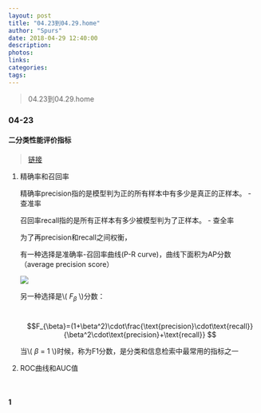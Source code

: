 ```yaml
---
layout: post
title: "04.23到04.29.home"
author: "Spurs"
date: 2018-04-29 12:40:00
description:
photos:
links:
categories:
tags:
---
```


> 04.23到04.29.home

<!-- more -->

### 04-23

#### 二分类性能评价指标

> [链接](http://www.cnblogs.com/zhaokui/p/ml-metric.html)

1. 精确率和召回率

   精确率precision指的是模型判为正的所有样本中有多少是真正的正样本。 - 查准率

   召回率recall指的是所有正样本有多少被模型判为了正样本。 - 查全率

   为了再precision和recall之间权衡，

   有一种选择是准确率-召回率曲线(P-R curve)，曲线下面积为AP分数（average precision score）

   ![](https://github.com/spurscoder/spurscoder.github.io/raw/master/spurs/image/general/P_R_curve.png)

   另一种选择是\\( $F_{\beta}$ \\)分数：

   ​	$$F_{\beta}=(1+\beta^2)\cdot\frac{\text{precision}\cdot\text{recall}}{\beta^2\cdot\text{precision}+\text{recall}} $$

   当\\( $\beta$ = 1 \\)时候，称为F1分数，是分类和信息检索中最常用的指标之一

2. ROC曲线和AUC值

   ​

#### 1

